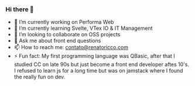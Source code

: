 ### Hi there 👋

- 🔭 I’m currently working on Performa Web
- 🌱 I’m currently learning Svelte, VTex IO & IT Management
- 👯 I’m looking to collaborate on OSS projects
- 💬 Ask me about front end questions
- 📫 How to reach me: contato@renatoricco.com
- ⚡ Fun fact: My first programming language was QBasic, after that I studied CC on late 90s but just become a front end developer aftes 10's. I refused to learn js for a long time but was on jamstack where I found the really fun on dev.

